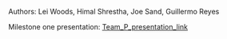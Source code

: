 Authors: Lei Woods, Himal Shrestha, Joe Sand, Guillermo Reyes

Milestone one presentation: [Team_P_presentation_link](https://docs.google.com/presentation/d/1G81R6Of_CY6q1LYCDL9l1mOZv9-pdta02sUhdR7Yfww/edit?usp=sharing) 


